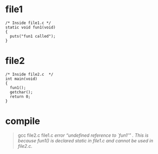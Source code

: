 
# file1
```
/* Inside file1.c */ 
static void fun1(void) 
{ 
  puts("fun1 called"); 
} 
```

# file2
```
/* Inside file2.c  */ 
int main(void) 
{ 
  fun1();  
  getchar(); 
  return 0;   
} 
```
# compile
> gcc file2.c file1.c
> *error “undefined reference to `fun1’” . This is because fun1() is declared static in file1.c and cannot be used in file2.c.*
